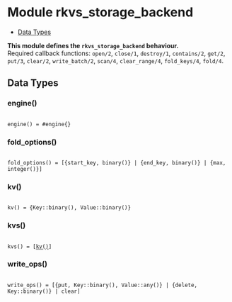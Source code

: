 

# Module rkvs_storage_backend #
* [Data Types](#types)

__This module defines the `rkvs_storage_backend` behaviour.__<br /> Required callback functions: `open/2`, `close/1`, `destroy/1`, `contains/2`, `get/2`, `put/3`, `clear/2`, `write_batch/2`, `scan/4`, `clear_range/4`, `fold_keys/4`, `fold/4`.

<a name="types"></a>

## Data Types ##




### <a name="type-engine">engine()</a> ###



<pre><code>
engine() = #engine{}
</code></pre>





### <a name="type-fold_options">fold_options()</a> ###



<pre><code>
fold_options() = [{start_key, binary()} | {end_key, binary()} | {max, integer()}]
</code></pre>





### <a name="type-kv">kv()</a> ###



<pre><code>
kv() = {Key::binary(), Value::binary()}
</code></pre>





### <a name="type-kvs">kvs()</a> ###



<pre><code>
kvs() = [<a href="#type-kv">kv()</a>]
</code></pre>





### <a name="type-write_ops">write_ops()</a> ###



<pre><code>
write_ops() = [{put, Key::binary(), Value::any()} | {delete, Key::binary()} | clear]
</code></pre>


